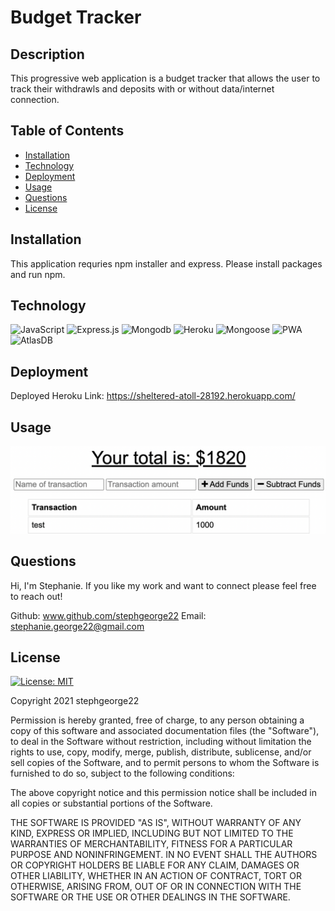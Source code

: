 # Budget Tracker 

## Description 
This progressive web application is a budget tracker that allows the user to track their withdrawls and deposits with or without data/internet connection. 

## Table of Contents

* [Installation](#installation)
* [Technology](#technology)
* [Deployment](#deployment)
* [Usage](#usage)
* [Questions](#questions)
* [License](#license)

## Installation
This application requries npm installer and express. Please install packages and run npm. 

## Technology 
![JavaScript](https://img.shields.io/badge/javascript-%23323330.svg?style=for-the-badge&logo=javascript&logoColor=%23F7DF1E)
![Express.js](https://img.shields.io/badge/express.js-%23404d59.svg?style=for-the-badge&logo=express&logoColor=%2361DAFB)
![Mongodb](https://img.shields.io/badge/MongoDB-4EA94B?style=for-the-badge&logo=mongodb&logoColor=white)
![Heroku](https://img.shields.io/badge/Heroku-430098?style=for-the-badge&logo=heroku&logoColor=white)
![Mongoose](https://img.shields.io/badge/-Mongoose-yellowgreen)
![PWA](https://img.shields.io/badge/-PWA-brightgreen)
![AtlasDB](https://img.shields.io/badge/-AtlasDB-blue)

## Deployment
Deployed Heroku Link: https://sheltered-atoll-28192.herokuapp.com/

## Usage 

![Screenshot](public/icons/readme.png)

## Questions
Hi, I'm Stephanie. If you like my work and want to connect please feel free to reach out!

Github: www.github.com/stephgeorge22
Email: stephanie.george22@gmail.com

## License 
[![License: MIT](https://img.shields.io/badge/License-MIT-yellow.svg)](https://opensource.org/licenses/MIT)

Copyright 2021 stephgeorge22

Permission is hereby granted, free of charge, to any person obtaining a copy of this software and associated documentation files (the "Software"), to deal in the Software without restriction, including without limitation the rights to use, copy, modify, merge, publish, distribute, sublicense, and/or sell copies of the Software, and to permit persons to whom the Software is furnished to do so, subject to the following conditions:

The above copyright notice and this permission notice shall be included in all copies or substantial portions of the Software.

THE SOFTWARE IS PROVIDED "AS IS", WITHOUT WARRANTY OF ANY KIND, EXPRESS OR IMPLIED, INCLUDING BUT NOT LIMITED TO THE WARRANTIES OF MERCHANTABILITY, FITNESS FOR A PARTICULAR PURPOSE AND NONINFRINGEMENT. IN NO EVENT SHALL THE AUTHORS OR COPYRIGHT HOLDERS BE LIABLE FOR ANY CLAIM, DAMAGES OR OTHER LIABILITY, WHETHER IN AN ACTION OF CONTRACT, TORT OR OTHERWISE, ARISING FROM, OUT OF OR IN CONNECTION WITH THE SOFTWARE OR THE USE OR OTHER DEALINGS IN THE SOFTWARE.
